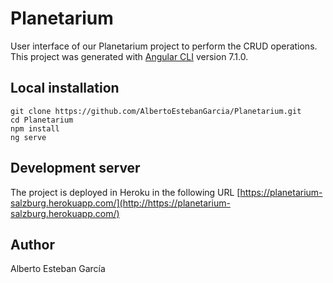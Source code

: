 # Planetarium

User interface of our Planetarium project to perform the CRUD operations.
This project was generated with [Angular CLI](https://github.com/angular/angular-cli) version 7.1.0.

## Local installation
    git clone https://github.com/AlbertoEstebanGarcia/Planetarium.git
    cd Planetarium
    npm install
    ng serve

## Development server

The project is deployed in Heroku in the following URL  [https://planetarium-salzburg.herokuapp.com/](http://https://planetarium-salzburg.herokuapp.com/)

## Author
Alberto Esteban García
